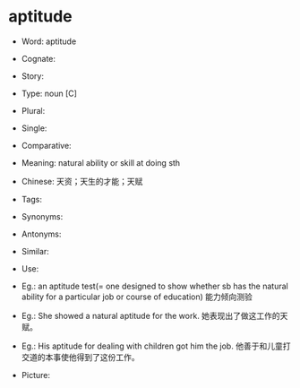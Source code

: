 # aptitude

- Word: aptitude
- Cognate: 
- Story: 

- Type: noun [C]
- Plural: 
- Single: 
- Comparative: 
- Meaning: natural ability or skill at doing sth
- Chinese: 天资；天生的才能；天赋
- Tags: 
- Synonyms: 
- Antonyms: 
- Similar: 
- Use: 
- Eg.: an aptitude test(= one designed to show whether sb has the natural ability for a particular job or course of education) 能力倾向测验
- Eg.: She showed a natural aptitude for the work. 她表现出了做这工作的天赋。
- Eg.: His aptitude for dealing with children got him the job. 他善于和儿童打交道的本事使他得到了这份工作。
- Picture: 

